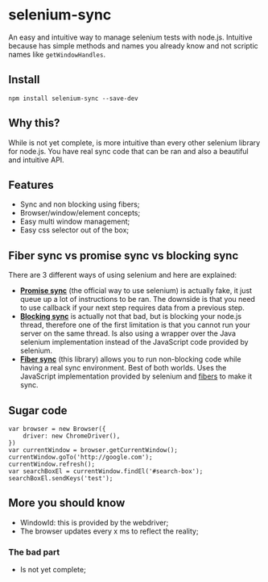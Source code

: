 # selenium-sync

An easy and intuitive way to manage selenium tests with node.js.
Intuitive because has simple methods and names you already know and not
scriptic names like `getWindowHandles`.



## Install

    npm install selenium-sync --save-dev



## Why this?

While is not yet complete, is more intuitive than every other selenium
library for node.js. You have real sync code that can be ran and also
a beautiful and intuitive API.



## Features

 - Sync and non blocking using fibers;
 - Browser/window/element concepts;
 - Easy multi window management;
 - Easy css selector out of the box;



## Fiber sync vs promise sync vs blocking sync

There are 3 different ways of using selenium and here are explained:

 - [**Promise sync**](https://code.google.com/p/selenium/wiki/WebDriverJs) (the official way to use selenium) is actually fake, it just queue up a lot of instructions to be ran. The downside is that you need to use callback if your next step requires data from a previous step. 
 - [**Blocking sync**](https://github.com/jsdevel/webdriver-sync) is actually not that bad, but is blocking your node.js thread, therefore one of the first limitation is that you cannot run your server on the same thread. Is also using a wrapper over the Java selenium implementation instead of the JavaScript code provided by selenium.
 - [**Fiber sync**](https://github.com/hackhat/selenium-sync) (this library) allows you to run non-blocking code while having a real sync environment. Best of both worlds. Uses the JavaScript implementation provided by selenium and [fibers](https://github.com/laverdet/node-fibers) to make it sync.



## Sugar code

    var browser = new Browser({
        driver: new ChromeDriver(),
    })
    var currentWindow = browser.getCurrentWindow();
    currentWindow.goTo('http://google.com');
    currentWindow.refresh();
    var searchBoxEl = currentWindow.findEl('#search-box');
    searchBoxEl.sendKeys('test');



## More you should know

 - WindowId: this is provided by the webdriver;
 - The browser updates every x ms to reflect the reality;



### The bad part

 - Is not yet complete;
